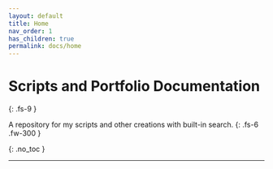 ```yaml
---
layout: default
title: Home
nav_order: 1
has_children: true
permalink: docs/home
---
```


# Scripts and Portfolio Documentation
{: .fs-9 }

A repository for my scripts and other creations with built-in search.
{: .fs-6 .fw-300 }

{: .no_toc }

---
